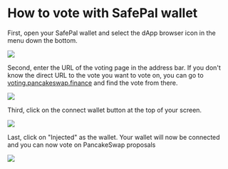 # How to vote with SafePal wallet

First, open your SafePal wallet and select the dApp browser icon in the menu down the bottom.

![](../../.gitbook/assets/safepal-1.png)

Second, enter the URL of the voting page in the address bar. If you don't know the direct URL to the vote you want to vote on, you can go to [voting.pancakeswap.finance](https://voting.pancakeswap.finance) and find the vote from there.

![](../../.gitbook/assets/safepal-2.png)

Third, click on the connect wallet button at the top of your screen. 

![](../../.gitbook/assets/safepal-3.png)

Last, click on "Injected" as the wallet. Your wallet will now be connected and you can now vote on PancakeSwap proposals

![](../../.gitbook/assets/safepal-4.png)



